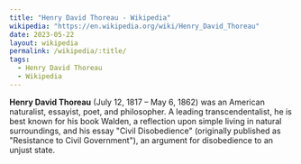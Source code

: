 ```yaml
---
title: "Henry David Thoreau - Wikipedia"
wikipedia: "https://en.wikipedia.org/wiki/Henry_David_Thoreau"
date: 2023-05-22
layout: wikipedia
permalink: /wikipedia/:title/
tags:
  - Henry David Thoreau
  - Wikipedia
---
```

**Henry David Thoreau** (July 12, 1817 – May 6, 1862) was an American naturalist, essayist, poet, and philosopher. A leading transcendentalist, he is best known for his book Walden, a reflection upon simple living in natural surroundings, and his essay "Civil Disobedience" (originally published as "Resistance to Civil Government"), an argument for disobedience to an unjust state.